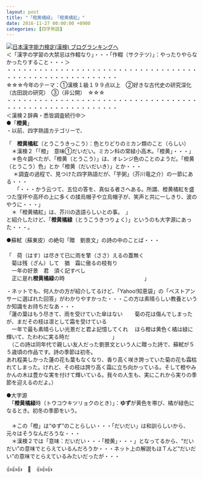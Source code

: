 ```yaml
---
layout: post
title: "「橙黄橘緑」　「橙黄橘紅」"
date: 2016-11-27 00:00:00 +0900
categories: [四字熟語]
---
```


[![](/syuusyuu9701/assets/images/「橙黄橘緑」-「橙黄橘紅」-br_c_3028_1.gif)](http://blog.with2.net/link.php?1659096:3028 "日本漢字能力検定(漢検) ブログランキングへ")[日本漢字能力検定(漢検) ブログランキングへ](http://blog.with2.net/link.php?1659096:3028)  
＜「漢字の学習の大禁忌は作輟なり」・・・「作輟（サクテツ）」：やったりやらなかったりすること・・・＞  
・・・・・・・・・・・・・・・・・・・・・・・・・・・・・・・・・・・・・・・・・・・・・・・・・・・・・・・・・  
☆☆☆今年のテーマ：①漢検１級１９９点以上　②好きな古代史の研究深化（古田説の研究）　③（非公開）　☆☆☆　　  
・・・・・・・・・・・・・・・・・・・・・・・・・・・・・・・・・・・・・・・・・・・・・・・・・・・・・・・・・  
＜漢検２辞典・悉皆調査続行中＞  
●「**橙黄**」  
・以前、四字熟語カテゴリーで、  
  
「　**橙黄橘紅**（とうこうきっこう）：色とりどりのミカン類のこと（らしい）  
　＊漢検２「「橙」　意味①だいだい。ミカン科の常緑小高木。「橙黄」・・・」  
　＊色々調べたが、「橙黄（とうこう）」は、オレンジ色のことのようだ。「橙黄（とうこう）色」とか「橙黄（だいだいき）」とか・・・  
　 ＊調査の過程で、見つけた四字熟語だが、「芋粥」（芥川竜之介）の一節にある・・・  
　　「・・・かう云つて、五位の答を、真似る者さへある。所謂、橙黄橘紅を盛つた窪坏や高坏の上に多くの揉烏帽子や立烏帽子が、笑声と共に一しきり、波のやうに・・・」  
　＊「橙黄橘紅」は、芥川の造語らしいとの事。　」  
と紹介したけど、「**橙黄橘緑**（とうこうきつりょく）」というのも大字源にあった・・・。  
  
●蘇軾（蘇東皮）の絶句「贈　劉景文」の詩の中のことば・・・  
　　  
「　荷（はす）は尽きて已に雨を擎（ささ）えるの蓋無く  
　菊は残（ざん）して　猶　霜に傲るの枝有り  
　一年の好景　君　須く記すべし  
　正に是れ**橙黄橘緑**の時　　　　　　　　　　　　　　　」  
  
・ネットでも、何人かの方が紹介してるけど、「Yahoo!知恵袋」の「ベストアンサーに選ばれた回答」がわかりやすかった・・・この方は素晴らしい教養というか知識をお持ちだなあ・・・  
「蓮の葉はもう尽きて、雨を受けていた傘はない　　 菊の花は傷んでしまったが、まだその枝は凛として霜を受けている  
　一年で最も素晴らしい光景だと君よ記憶してくれ 　ほら橙は黄色く橘は緑に輝いて、たわわに実る時だ　　　　　　　　」  
　（この詩は同年代で親しい友人だった劉景文という人に贈った詩で、蘇軾が５５歳頃の作品です。詩の季節は初冬。  
あれ程美しかった蓮の花も葉もなくなり、香り高く咲き誇っていた菊の花も霜枯れてしまった。けれど、その枝は誇り高く霜に立ち向かっている。そして橙やみかんの木は豊かな実を付けて輝いている。我々の人生も、実にこれから実りの季節を迎えるのだよ。）  
  
●大字源  
　「**橙黄橘緑**時（トウコウキツリョクのとき）」：**ゆず**が黄色を帯び、橘が緑色になるとき。初冬の季節をいう。  
　  
　＊この「橙」は“ゆず”のことらしい・・・「だいだい」は和訓らしいから、元々はそうなんだろうな・・・  
　＊漢検２では「意味：だいだい・・・「橙黄」・・・」となってるから、“だいだい”の意味でとらえているんだろうか・・・ネット上の解説もほＴんど“だいだい”の意味でとらえているみたいだったが・・・  
  
👍👍👍　🐒　👍👍👍  